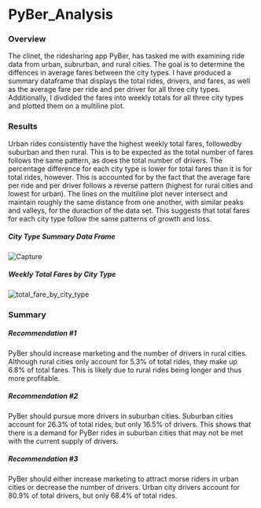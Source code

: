 # PyBer_Analysis

### Overview
The clinet, the ridesharing app PyBer, has tasked me with examining ride data from urban, subrurban, and rural cities.  The goal is to determine the diffences in average fares between the city types. I have produced a summary dataframe that displays the total rides, drivers, and fares, as well as the average fare per ride and per driver for all three city types.  Additionally, I divdided the fares into weekly totals for all three city types and plotted them on a multiline plot.

### Results

Urban rides consistently have the highest weekly total fares, followedby suburban and then rural.  This is to be expected as the total number of fares follows the same pattern, as does the total number of drivers.  The percentage difference for each city type is lower for total fares than it is for total rides, however.  This is accounted for by the fact that the average fare per ride and per driver follows a reverse pattern (highest for rural cities and lowest for urban). The lines on the multiline plot never intersect and maintain roughly the same distance from one another, with similar peaks and valleys, for the duraction of the data set. This suggests that total fares for each city type follow the same patterns of growth and loss.

##### City Type Summary Data Frame
![Capture](https://user-images.githubusercontent.com/86164867/128095444-9800b84c-3033-499c-acac-a7c452341557.PNG)


##### Weekly Total Fares by City Type
![total_fare_by_city_type](https://user-images.githubusercontent.com/86164867/128094364-a3efa763-d068-43b4-9157-f849c112fceb.png)

### Summary

##### Recommendation #1
PyBer should increase marketing and the number of drivers in rural cities. Although rural cities only account for 5.3% of total rides, they make up 6.8% of total fares. This is likely due to rural rides being longer and thus more profitable.

##### Recommendation #2
PyBer should pursue more drivers in suburban cities. Suburban cities account for 26.3% of total rides, but only 16.5% of drivers. This shows that there is a demand for PyBer rides in suburban cities that may not be met with the current supply of drivers.

##### Recommendation #3
PyBer should either increase marketing to attract morse riders in urban cities or decrease the number of drivers. Urban city drivers account for 80.9% of total drivers, but only 
68.4% of total rides. 
